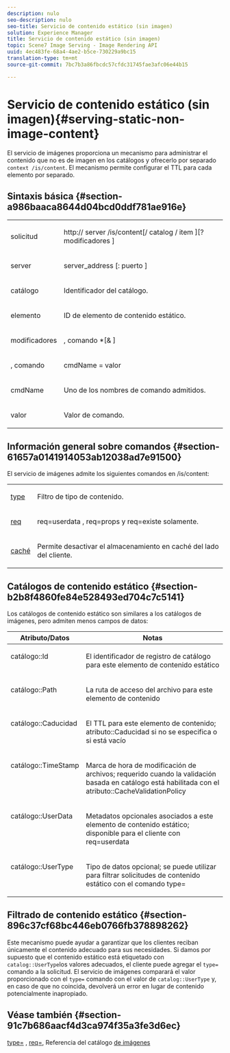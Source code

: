 ```yaml
---
description: nulo
seo-description: nulo
seo-title: Servicio de contenido estático (sin imagen)
solution: Experience Manager
title: Servicio de contenido estático (sin imagen)
topic: Scene7 Image Serving - Image Rendering API
uuid: 4ec483fe-68a4-4ae2-b5ce-730229a9bc15
translation-type: tm+mt
source-git-commit: 7bc7b3a86fbcdc57cfdc31745fae3afc06e44b15

---
```



# Servicio de contenido estático (sin imagen){#serving-static-non-image-content}

El servicio de imágenes proporciona un mecanismo para administrar el contenido que no es de imagen en los catálogos y ofrecerlo por separado `context /is/content`. El mecanismo permite configurar el TTL para cada elemento por separado.

## Sintaxis básica {#section-a986baaca8644d04bcd0ddf781ae916e}

<table id="simpletable_4A6249F0C40747339524323EB0831CE4"> 
 <tr class="strow"> 
  <td class="stentry"> <p> <span class="codeph"> <span class="varname"> solicitud </span></span> </p> </td> 
  <td class="stentry"> <p> <span class="codeph"> http:// <span class="varname"> server </span>/is/content[/ <span class="varname"> catalog </span>/ <span class="varname"> item </span>][? <span class="varname"> modificadores </span>] </span> </p> </td> 
 </tr> 
 <tr class="strow"> 
  <td class="stentry"> <p> <span class="codeph"> <span class="varname"> server </span> </span> </p> </td> 
  <td class="stentry"> <p> <span class="codeph"> <span class="varname"> server_address </span>[: <span class="varname"> puerto </span>] </span> </p> </td> 
 </tr> 
 <tr class="strow"> 
  <td class="stentry"> <p> <span class="codeph"> <span class="varname"> catálogo </span></span> </p> </td> 
  <td class="stentry"> <p>Identificador del catálogo. </p> </td> 
 </tr> 
 <tr class="strow"> 
  <td class="stentry"> <p> <span class="codeph"> <span class="varname"> elemento </span></span> </p> </td> 
  <td class="stentry"> <p>ID de elemento de contenido estático. </p> </td> 
 </tr> 
 <tr class="strow"> 
  <td class="stentry"> <p> <span class="codeph"> <span class="varname"> modificadores </span></span> </p> </td> 
  <td class="stentry"> <p> <span class="codeph"> <span class="varname"> , comando </span>*[&amp; <span class="varname"> </span>] </span> </p> </td> 
 </tr> 
 <tr class="strow"> 
  <td class="stentry"> <p> <span class="codeph"> <span class="varname"> , comando </span></span> </p> </td> 
  <td class="stentry"> <p> <span class="codeph"> <span class="varname"> cmdName </span>= <span class="varname"> valor </span></span> </p> </td> 
 </tr> 
 <tr class="strow"> 
  <td class="stentry"> <p> <span class="codeph"> <span class="varname"> cmdName </span></span> </p> </td> 
  <td class="stentry"> <p>Uno de los nombres de comando admitidos. </p> </td> 
 </tr> 
 <tr class="strow"> 
  <td class="stentry"> <p> <span class="codeph"> <span class="varname"> valor </span></span> </p> </td> 
  <td class="stentry"> <p>Valor de comando. </p> </td> 
 </tr> 
</table>

## Información general sobre comandos {#section-61657a0141914053ab12038ad7e91500}

El servicio de imágenes admite los siguientes comandos en /is/content:

<table id="simpletable_1D96BA1AB5394B3C9B91D46617AFC0FA"> 
 <tr class="strow"> 
  <td class="stentry"> <a href="../../../../../is-api/http-ref/image-serving-api-ref/c-http-protocol-reference/c-command-reference/r-type.md#reference-89094fd1c50c444eb082cd266769cccb" type="reference" format="dita" scope="local"> type </a> </td> 
  <td class="stentry"> <p>Filtro de tipo de contenido. </p> </td> 
 </tr> 
 <tr class="strow"> 
  <td class="stentry"> <a href="../../../../../is-api/http-ref/image-serving-api-ref/c-http-protocol-reference/c-command-reference/r-req/r-req.md#reference-907cdb4a97034db7ad94695f25552e76" type="reference" format="dita" scope="local"> req </a> </td> 
  <td class="stentry"> <p> <span class="codeph"> req=userdata </span>, <span class="codeph"> req=props </span>y <span class="codeph"> req=existe </span> solamente. </p> </td> 
 </tr> 
 <tr class="strow"> 
  <td class="stentry"> <a href="../../../../../is-api/http-ref/image-serving-api-ref/c-http-protocol-reference/c-command-reference/r-is-http-cache.md#reference-168189bee4ce4d1189d427891f22be2e" type="reference" format="dita" scope="local"> caché </a> </td> 
  <td class="stentry"> <p>Permite desactivar el almacenamiento en caché del lado del cliente. </p> </td> 
 </tr> 
</table>

## Catálogos de contenido estático {#section-b2b8f4860fe84e528493ed704c7c5141}

Los catálogos de contenido estático son similares a los catálogos de imágenes, pero admiten menos campos de datos:

<table id="table_3B111EC3AA1044FB9B659FD54BADDC39"> 
 <thead> 
  <tr> 
   <th class="entry"> <b> Atributo/Datos</b> </th> 
   <th class="entry"> <b> Notas</b> </th> 
  </tr> 
 </thead>
 <tbody> 
  <tr valign="top"> 
   <td> <p> <span class="codeph"> catálogo::Id </span> </p> </td> 
   <td> <p> El identificador de registro de catálogo para este elemento de contenido estático </p> </td> 
  </tr> 
  <tr valign="top"> 
   <td> <p> <span class="codeph"> catálogo::Path </span> </p> </td> 
   <td> <p> La ruta de acceso del archivo para este elemento de contenido </p> </td> 
  </tr> 
  <tr valign="top"> 
   <td> <p> <span class="codeph"> catálogo::Caducidad </span> </p> </td> 
   <td> <p> El TTL para este elemento de contenido; atributo::Caducidad si no se especifica o si está vacío </p> </td> 
  </tr> 
  <tr valign="top"> 
   <td> <p> <span class="codeph"> catálogo::TimeStamp </span> </p> </td> 
   <td> <p> Marca de hora de modificación de archivos; requerido cuando la validación basada en catálogo está habilitada con el atributo::CacheValidationPolicy </p> </td> 
  </tr> 
  <tr valign="top"> 
   <td> <p> <span class="codeph"> catálogo::UserData </span> </p> </td> 
   <td> <p> Metadatos opcionales asociados a este elemento de contenido estático; disponible para el cliente con req=userdata </p> </td> 
  </tr> 
  <tr valign="top"> 
   <td> <p> <span class="codeph"> catálogo::UserType </span> </p> </td> 
   <td> <p> Tipo de datos opcional; se puede utilizar para filtrar solicitudes de contenido estático con el comando type= </p> </td> 
  </tr> 
 </tbody> 
</table>

## Filtrado de contenido estático {#section-896c37cf68bc446eb0766fb378898262}

Este mecanismo puede ayudar a garantizar que los clientes reciban únicamente el contenido adecuado para sus necesidades. Si damos por supuesto que el contenido estático está etiquetado con `catalog::UserType`los valores adecuados, el cliente puede agregar el `type=` comando a la solicitud. El servicio de imágenes comparará el valor proporcionado con el `type=` comando con el valor de `catalog::UserType` y, en caso de que no coincida, devolverá un error en lugar de contenido potencialmente inapropiado.

## Véase también {#section-91c7b686aacf4d3ca974f35a3fe3d6ec}

[type=](../../../../../is-api/http-ref/image-serving-api-ref/c-http-protocol-reference/c-command-reference/r-type.md#reference-89094fd1c50c444eb082cd266769cccb) , [req=](../../../../../is-api/http-ref/image-serving-api-ref/c-http-protocol-reference/c-command-reference/r-req/r-req.md#reference-907cdb4a97034db7ad94695f25552e76), Referencia del catálogo [de imágenes](../../../../../is-api/image-catalog/image-serving-api-ref/c-image-catalog-reference/c-overview/c-overview.md#concept-9ce2b6a133de45f783e95cabc5810ac3)
